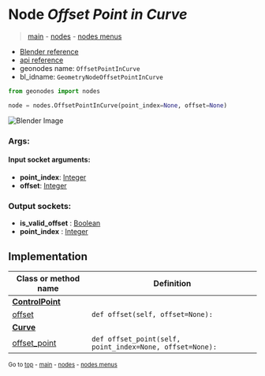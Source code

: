 # Node *Offset Point in Curve*

> [main](../index.md) - [nodes](nodes.md) - [nodes menus](nodes_menus.md)

- [Blender reference](https://docs.blender.org/manual/en/latest/modeling/geometry_nodes/curve_topology/offset_point_in_curve.html)
- [api reference](https://docs.blender.org/api/current/bpy.types.GeometryNodeOffsetPointInCurve.html)
- geonodes name: `OffsetPointInCurve`
- bl_idname: `GeometryNodeOffsetPointInCurve`

```python
from geonodes import nodes

node = nodes.OffsetPointInCurve(point_index=None, offset=None)
```

![Blender Image](https://docs.blender.org/manual/en/latest/_images/node-types_GeometryNodeOffsetPointInCurve.webp)

### Args:

#### Input socket arguments:

- **point_index**: [Integer](Integer.md)
- **offset**: [Integer](Integer.md)

### Output sockets:

- **is_valid_offset** : [Boolean](Boolean.md)
- **point_index** : [Integer](Integer.md)

## Implementation

| Class or method name | Definition |
|----------------------|------------|
| **[ControlPoint](ControlPoint.md)** |
| [offset](ControlPoint.md#offset) | `def offset(self, offset=None):` |
| **[Curve](Curve.md)** |
| [offset_point](Curve.md#offset_point) | `def offset_point(self, point_index=None, offset=None):` |

<sub>Go to [top](#node-Offset-Point-in-Curve) - [main](../index.md) - [nodes](nodes.md) - [nodes menus](nodes_menus.md)</sub>

